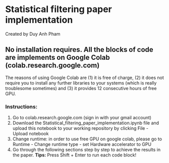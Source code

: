 # Statistical filtering paper implementation
Created by Duy Anh Pham
## No installation requires. All the blocks of code are implements on Google Colab (colab.research.google.com)
The reasons of using Google Colab are (1) it is free of charge, (2) it does not require you to install any further libraries to your systems (which is really troublesome sometimes) and (3) it provides 12 consecutive hours of free GPU.

### Instructions:
1. Go to colab.research.google.com (sign in with your gmail account)
2. Download the Statistical_filtering_paper_implementation.ipynb file and upload this notebook to your working repository by clicking File - Upload notebook
3. Change runtime: in order to use free GPU on google colab, please go to Runtime - Change runtime type - set Hardware accelerator to GPU
4. Go through the following sections step by step to achieve the results in the paper.
**Tips:** Press Shift + Enter to run each code block!
